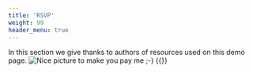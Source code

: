 ```yaml
---
title: 'RSVP'
weight: 99
header_menu: true
---
```


In this section we give thanks to authors of resources used on this demo page.
![Nice picture to make you pay me ;-)](images/chef-hat.png)
{{<extlink text="Chef-hat icons created by Cuputo - Flaticon" href="https://www.flaticon.com/free-icons/chef-hat" icon="fa fa-external-link">}}
